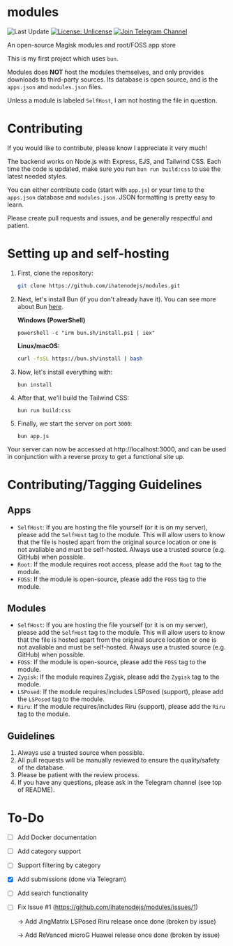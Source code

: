 # modules
![Last Update](https://img.shields.io/badge/last_update-07_Jan_2024-blue)
[![License: Unlicense](https://img.shields.io/badge/license-Unlicense-blue.svg)](http://unlicense.org/)
[![Join Telegram Channel](https://img.shields.io/badge/join_channel-telegram-blue)](https://t.me/pontushub)

An open-source Magisk modules and root/FOSS app store

This is my first project which uses `bun`.

Modules does **NOT** host the modules themselves, and only provides downloads to third-party sources. Its database is open source, and is the `apps.json` and `modules.json` files.

Unless a module is labeled `SelfHost`, I am not hosting the file in question.

# Contributing
If you would like to contribute, please know I appreciate it very much!

The backend works on Node.js with Express, EJS, and Tailwind CSS. Each time the code is updated, make sure you run `bun run build:css` to use the latest needed styles.

You can either contribute code (start with `app.js`) or your time to the `apps.json` database and `modules.json`. JSON formatting is pretty easy to learn.

Please create pull requests and issues, and be generally respectful and patient. 

# Setting up and self-hosting
1. First, clone the repository:
   ```bash
   git clone https://github.com/ihatenodejs/modules.git
   ```
2. Next, let's install Bun (if you don't already have it). You can see more about Bun [here](https://bun.sh/).
   
   **Windows (PowerShell)**
   ```
   powershell -c "irm bun.sh/install.ps1 | iex"
   ```
   **Linux/macOS:**
   ```bash
   curl -fsSL https://bun.sh/install | bash
   ```
3. Now, let's install everything with:
   ```
   bun install
   ```
4. After that, we'll build the Tailwind CSS:
   ```
   bun run build:css
   ```
5. Finally, we start the server on port `3000`:
   ```
   bun app.js
   ```

Your server can now be accessed at http://localhost:3000, and can be used in conjunction with a reverse proxy to get a functional site up.

# Contributing/Tagging Guidelines
## Apps
- `SelfHost`: If you are hosting the file yourself (or it is on my server), please add the `SelfHost` tag to the module. This will allow users to know that the file is hosted apart from the original source location or one is not avaliable and must be self-hosted. Always use a trusted source (e.g. GitHub) when possible.
- `Root`: If the module requires root access, please add the `Root` tag to the module.
- `FOSS`: If the module is open-source, please add the `FOSS` tag to the module.
## Modules
- `SelfHost`: If you are hosting the file yourself (or it is on my server), please add the `SelfHost` tag to the module. This will allow users to know that the file is hosted apart from the original source location or one is not avaliable and must be self-hosted. Always use a trusted source (e.g. GitHub) when possible.
- `FOSS`: If the module is open-source, please add the `FOSS` tag to the module.
- `Zygisk`: If the module requires Zygisk, please add the `Zygisk` tag to the module.
- `LSPosed`: If the module requires/includes LSPosed (support), please add the `LSPosed` tag to the module.
- `Riru`: If the module requires/includes Riru (support), please add the `Riru` tag to the module.
## Guidelines
1. Always use a trusted source when possible.
2. All pull requests will be manually reviewed to ensure the quality/safety of the database.
3. Please be patient with the review process.
4. If you have any questions, please ask in the Telegram channel (see top of README).

# To-Do
- [ ] Add Docker documentation
- [ ] Add category support
- [ ] Support filtering by category
- [X] Add submissions (done via Telegram)
- [ ] Add search functionality
- [ ] Fix Issue #1 (https://github.com/ihatenodejs/modules/issues/1)

   -> Add JingMatrix LSPosed Riru release once done (broken by issue)

   -> Add ReVanced microG Huawei release once done (broken by issue)